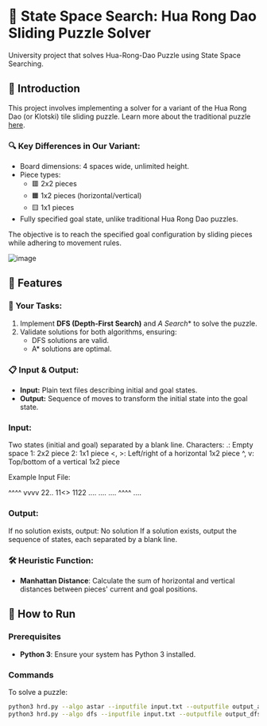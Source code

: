 # 🧩 State Space Search: Hua Rong Dao Sliding Puzzle Solver
University project that solves Hua-Rong-Dao Puzzle using State Space Searching.

## 📖 Introduction
This project involves implementing a solver for a variant of the Hua Rong Dao (or Klotski) tile sliding puzzle. Learn more about the traditional puzzle [here](http://chinesepuzzles.org/huarong-pass-sliding-block-puzzle/).

### 🔍 Key Differences in Our Variant:
- Board dimensions: 4 spaces wide, unlimited height.
- Piece types:
  - 🟥 2x2 pieces
  - 🟧 1x2 pieces (horizontal/vertical)
  - 🟨 1x1 pieces
- Fully specified goal state, unlike traditional Hua Rong Dao puzzles.

The objective is to reach the specified goal configuration by sliding pieces while adhering to movement rules.

![image](https://github.com/user-attachments/assets/ae9a70e8-dd7b-4d59-949d-d17bf8a24258)

## 💼 Features

### 🎯 Your Tasks:
1. Implement **DFS (Depth-First Search)** and **A* Search** to solve the puzzle.
2. Validate solutions for both algorithms, ensuring:
   - DFS solutions are valid.
   - A* solutions are optimal.

### 📋 Input & Output:
- **Input:** Plain text files describing initial and goal states.
- **Output:** Sequence of moves to transform the initial state into the goal state.

### Input:
Two states (initial and goal) separated by a blank line.
Characters:
.: Empty space
1: 2x2 piece
2: 1x1 piece
<, >: Left/right of a horizontal 1x2 piece
^, v: Top/bottom of a vertical 1x2 piece

Example Input File:

^^^^
vvvv
22..
11<>
1122
....
....
....
^^^^
....

### Output:
If no solution exists, output:
No solution
If a solution exists, output the sequence of states, each separated by a blank line.

### 🛠️ Heuristic Function:
- **Manhattan Distance**: Calculate the sum of horizontal and vertical distances between pieces' current and goal positions.


## 🚀 How to Run

### Prerequisites
- **Python 3**: Ensure your system has Python 3 installed.

### Commands
To solve a puzzle:
```bash
python3 hrd.py --algo astar --inputfile input.txt --outputfile output_astar.txt
python3 hrd.py --algo dfs --inputfile input.txt --outputfile output_dfs.txt


